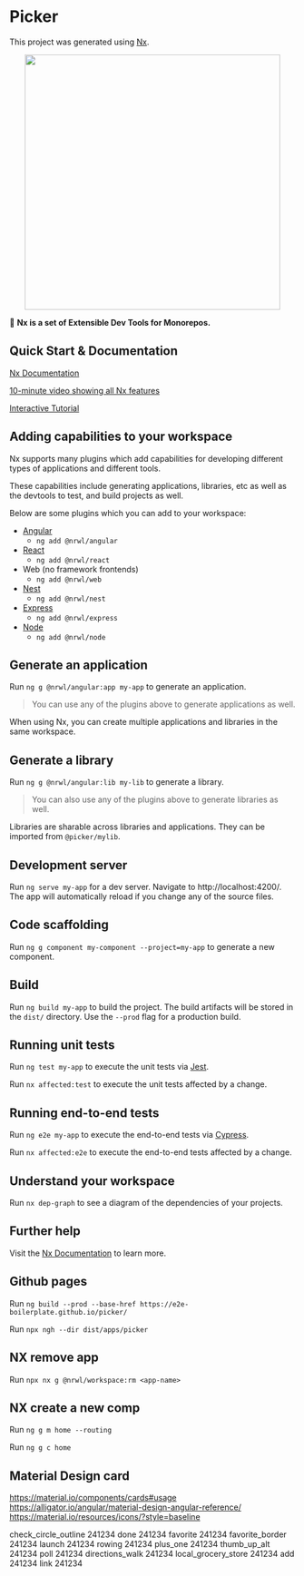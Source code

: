# Picker

This project was generated using [Nx](https://nx.dev).

<p align="center"><img src="https://raw.githubusercontent.com/nrwl/nx/master/nx-logo.png" width="450"></p>

🔎 **Nx is a set of Extensible Dev Tools for Monorepos.**

## Quick Start & Documentation

[Nx Documentation](https://nx.dev/angular)

[10-minute video showing all Nx features](https://nx.dev/angular/getting-started/what-is-nx)

[Interactive Tutorial](https://nx.dev/angular/tutorial/01-create-application)

## Adding capabilities to your workspace

Nx supports many plugins which add capabilities for developing different types of applications and different tools.

These capabilities include generating applications, libraries, etc as well as the devtools to test, and build projects as well.

Below are some plugins which you can add to your workspace:

- [Angular](https://angular.io)
  - `ng add @nrwl/angular`
- [React](https://reactjs.org)
  - `ng add @nrwl/react`
- Web (no framework frontends)
  - `ng add @nrwl/web`
- [Nest](https://nestjs.com)
  - `ng add @nrwl/nest`
- [Express](https://expressjs.com)
  - `ng add @nrwl/express`
- [Node](https://nodejs.org)
  - `ng add @nrwl/node`

## Generate an application

Run `ng g @nrwl/angular:app my-app` to generate an application.

> You can use any of the plugins above to generate applications as well.

When using Nx, you can create multiple applications and libraries in the same workspace.

## Generate a library

Run `ng g @nrwl/angular:lib my-lib` to generate a library.

> You can also use any of the plugins above to generate libraries as well.

Libraries are sharable across libraries and applications. They can be imported from `@picker/mylib`.

## Development server

Run `ng serve my-app` for a dev server. Navigate to http://localhost:4200/. The app will automatically reload if you change any of the source files.

## Code scaffolding

Run `ng g component my-component --project=my-app` to generate a new component.

## Build

Run `ng build my-app` to build the project. The build artifacts will be stored in the `dist/` directory. Use the `--prod` flag for a production build.

## Running unit tests

Run `ng test my-app` to execute the unit tests via [Jest](https://jestjs.io).

Run `nx affected:test` to execute the unit tests affected by a change.

## Running end-to-end tests

Run `ng e2e my-app` to execute the end-to-end tests via [Cypress](https://www.cypress.io).

Run `nx affected:e2e` to execute the end-to-end tests affected by a change.

## Understand your workspace

Run `nx dep-graph` to see a diagram of the dependencies of your projects.

## Further help

Visit the [Nx Documentation](https://nx.dev/angular) to learn more.

## Github pages

Run `ng build --prod --base-href https://e2e-boilerplate.github.io/picker/`

Run `npx ngh --dir dist/apps/picker`

## NX remove app

Run `npx nx g @nrwl/workspace:rm <app-name>`

## NX create a new comp

Run `ng g m home --routing`

Run `ng g c home`

## Material Design card

https://material.io/components/cards#usage
https://alligator.io/angular/material-design-angular-reference/
https://material.io/resources/icons/?style=baseline

<mat-icon>check_circle_outline</mat-icon> 241234
        <mat-icon>done</mat-icon> 241234
        <mat-icon>favorite</mat-icon> 241234
        <mat-icon inline="true">favorite_border</mat-icon>  241234
        <mat-icon>launch</mat-icon> 241234
        <mat-icon>rowing</mat-icon> 241234
        <mat-icon>plus_one</mat-icon> 241234
        <mat-icon>thumb_up_alt</mat-icon> 241234
        <mat-icon>poll</mat-icon> 241234
        <mat-icon>directions_walk</mat-icon> 241234
        <mat-icon>local_grocery_store</mat-icon> 241234
        <mat-icon>add</mat-icon> 241234
        <mat-icon>link</mat-icon> 241234
